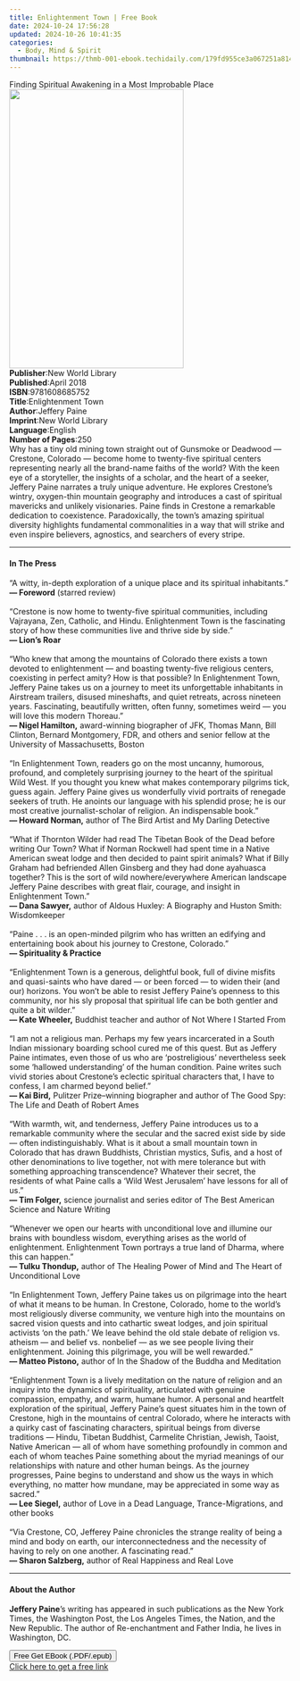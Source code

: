 ```yaml
---
title: Enlightenment Town | Free Book
date: 2024-10-24 17:56:28
updated: 2024-10-26 10:41:35
categories:
  - Body, Mind & Spirit
thumbnail: https://thmb-001-ebook.techidaily.com/179fd955ce3a067251a814f16d6ac6fa1809f280b62bdb2c33bec6b089b9eb18.jpg
---
```

<main id="book-container">
  <div class="flex flex-col">
    <div class="book-brief flex-1 py-6 px-4 sm:p-6 md:py-10 md:px-8">
      <!-- brief-->
      <div class="book-brief-main">
        Finding Spiritual Awakening in a Most Improbable Place
      </div>
    </div>
    <div
      class="book-meta-info flex-1 grid gap-4 col-start-1 col-end-3 row-start-1 sm:mb-6 sm:grid-cols-4 lg:gap-6 lg:col-start-2 lg:row-end-6 lg:row-span-6 lg:mb-0"
    >
      <div
        class="book-meta-info-left place-content-center mt-4 p-4 text-sm leading-6 col-start-2 col-span-2 dark:text-slate-400"
      >
        <img
          class="w-full h-500 object-cover rounded-lg sm:h-255 sm:col-span-2 lg:col-span-full"
          src="https://img-001-ebook.techidaily.com/d94a279fdfc894bcba8f8594256989f97bd165c3dc7284fefdf72a2bf5ba856e.jpg"
          alt=""
          width="312"
          height="500"
        />
      </div>
      <div
        class="book-meta-info-right mt-2 col-start-1 row-start-2 col-span-3 self-center"
      >
        <!-- meta data  -->
        <div class="flex flex-col px-4 md:px-8">
          <div class="flex-1">
            <strong>Publisher</strong>:<span class="px-2"
              >New World Library</span
            >
          </div>
          <div class="flex-1">
            <strong>Published</strong>:<span class="px-2">April 2018</span>
          </div>
          <div class="flex-1">
            <strong>ISBN</strong>:<span class="px-2">9781608685752</span>
          </div>
          <div class="flex-1">
            <strong>Title</strong>:<span class="px-2">Enlightenment Town</span>
          </div>
          <div class="flex-1">
            <strong>Author</strong>:<span class="px-2">Jeffery Paine</span>
          </div>
          <div class="flex-1">
            <strong>Imprint</strong>:<span class="px-2">New World Library</span>
          </div>
          <div class="flex-1">
            <strong>Language</strong>:<span class="px-2">English</span>
          </div>
          <div class="flex-1">
            <strong>Number of Pages</strong>:<span class="px-2">250</span>
          </div>
        </div>
      </div>
    </div>
    <div class="book-description flex-1 py-6 px-4 sm:p-6 md:py-10 md:px-8">
      <div class="book-description-main">
        <div accordion-content="" id="description">
          Why has a tiny old mining town straight out of Gunsmoke or Deadwood —
          Crestone, Colorado — become home to twenty-five spiritual centers
          representing nearly all the brand-name faiths of the world? With the
          keen eye of a storyteller, the insights of a scholar, and the heart of
          a seeker, Jeffery Paine narrates a truly unique adventure. He explores
          Crestone’s wintry, oxygen-thin mountain geography and introduces a
          cast of spiritual mavericks and unlikely visionaries. Paine finds in
          Crestone a remarkable dedication to coexistence. Paradoxically, the
          town’s amazing spiritual diversity highlights fundamental
          commonalities in a way that will strike and even inspire believers,
          agnostics, and searchers of every stripe.
        </div>
      </div>
    </div>
    <div class="book-excerpts flex-1 py-6 px-4 sm:p-6 md:py-10 md:px-8">
      <!-- excerpts-->
      <div class="book-excerpts-main">
        <hr />
        <h4 class="placeholder placeholder-heading">
          <span>In The Press</span>
        </h4>
        <p>
          “A witty, in-depth exploration of a unique place and its spiritual
          inhabitants.”<br />
          <strong>— Foreword</strong> (starred review)<br />
          <br />
          “Crestone is now home to twenty-five spiritual communities, including
          Vajrayana, Zen, Catholic, and Hindu. Enlightenment Town is the
          fascinating story of how these communities live and thrive side by
          side.”<br />
          <strong>— Lion’s Roar</strong><br />
          <br />
          “Who knew that among the mountains of Colorado there exists a town
          devoted to enlightenment — and boasting twenty-five religious centers,
          coexisting in perfect amity? How is that possible? In Enlightenment
          Town, Jeffery Paine takes us on a journey to meet its unforgettable
          inhabitants in Airstream trailers, disused mineshafts, and quiet
          retreats, across nineteen years. Fascinating, beautifully written,
          often funny, sometimes weird — you will love this modern Thoreau.”<br />
          <strong>— Nigel Hamilton,</strong> award-winning biographer of JFK,
          Thomas Mann, Bill Clinton, Bernard Montgomery, FDR, and others and
          senior fellow at the University of Massachusetts, Boston<br />
          <br />
          “In Enlightenment Town, readers go on the most uncanny, humorous,
          profound, and completely surprising journey to the heart of the
          spiritual Wild West. If you thought you knew what makes contemporary
          pilgrims tick, guess again. Jeffery Paine gives us wonderfully vivid
          portraits of renegade seekers of truth. He anoints our language with
          his splendid prose; he is our most creative journalist-scholar of
          religion. An indispensable book.”<br />
          <strong>— Howard Norman,</strong> author of The Bird Artist and My
          Darling Detective<br />
          <br />
          “What if Thornton Wilder had read The Tibetan Book of the Dead before
          writing Our Town? What if Norman Rockwell had spent time in a Native
          American sweat lodge and then decided to paint spirit animals? What if
          Billy Graham had befriended Allen Ginsberg and they had done ayahuasca
          together? This is the sort of wild nowhere/everywhere American
          landscape Jeffery Paine describes with great flair, courage, and
          insight in Enlightenment Town.”<br />
          <strong>— Dana Sawyer,</strong> author of Aldous Huxley: A Biography
          and Huston Smith: Wisdomkeeper<br />
          <br />
          “Paine . . . is an open-minded pilgrim who has written an edifying and
          entertaining book about his journey to Crestone, Colorado.”<br />
          <strong>— Spirituality &amp; Practice</strong><br />
          <br />
          “Enlightenment Town is a generous, delightful book, full of divine
          misfits and quasi-saints who have dared — or been forced — to widen
          their (and our) horizons. You won’t be able to resist Jeffery Paine’s
          openness to this community, nor his sly proposal that spiritual life
          can be both gentler and quite a bit wilder.”<br />
          <strong>— Kate Wheeler,</strong> Buddhist teacher and author of Not
          Where I Started From<br />
          <br />
          “I am not a religious man. Perhaps my few years incarcerated in a
          South Indian missionary boarding school cured me of this quest. But as
          Jeffery Paine intimates, even those of us who are ‘postreligious’
          nevertheless seek some ‘hallowed understanding’ of the human
          condition. Paine writes such vivid stories about Crestone’s eclectic
          spiritual characters that, I have to confess, I am charmed beyond
          belief.”<br />
          <strong>— Kai Bird,</strong> Pulitzer Prize–winning biographer and
          author of The Good Spy: The Life and Death of Robert Ames<br />
          <br />
          “With warmth, wit, and tenderness, Jeffery Paine introduces us to a
          remarkable community where the secular and the sacred exist side by
          side — often indistinguishably. What is it about a small mountain town
          in Colorado that has drawn Buddhists, Christian mystics, Sufis, and a
          host of other denominations to live together, not with mere tolerance
          but with something approaching transcendence? Whatever their secret,
          the residents of what Paine calls a ‘Wild West Jerusalem’ have lessons
          for all of us.”<br />
          <strong>— Tim Folger,</strong> science journalist and series editor of
          The Best American Science and Nature Writing<br />
          <br />
          “Whenever we open our hearts with unconditional love and illumine our
          brains with boundless wisdom, everything arises as the world of
          enlightenment. Enlightenment Town portrays a true land of Dharma,
          where this can happen.”<br />
          <strong>— Tulku Thondup,</strong> author of The Healing Power of Mind
          and The Heart of Unconditional Love<br />
          <br />
          “In Enlightenment Town, Jeffery Paine takes us on pilgrimage into the
          heart of what it means to be human. In Crestone, Colorado, home to the
          world’s most religiously diverse community, we venture high into the
          mountains on sacred vision quests and into cathartic sweat lodges, and
          join spiritual activists ‘on the path.’ We leave behind the old stale
          debate of religion vs. atheism — and belief vs. nonbelief — as we see
          people living their enlightenment. Joining this pilgrimage, you will
          be well rewarded.”<br />
          <strong>— Matteo Pistono,</strong> author of In the Shadow of the
          Buddha and Meditation<br />
          <br />
          “Enlightenment Town is a lively meditation on the nature of religion
          and an inquiry into the dynamics of spirituality, articulated with
          genuine compassion, empathy, and warm, humane humor. A personal and
          heartfelt exploration of the spiritual, Jeffery Paine’s quest situates
          him in the town of Crestone, high in the mountains of central
          Colorado, where he interacts with a quirky cast of fascinating
          characters, spiritual beings from diverse traditions — Hindu, Tibetan
          Buddhist, Carmelite Christian, Jewish, Taoist, Native American — all
          of whom have something profoundly in common and each of whom teaches
          Paine something about the myriad meanings of our relationships with
          nature and other human beings. As the journey progresses, Paine begins
          to understand and show us the ways in which everything, no matter how
          mundane, may be appreciated in some way as sacred.”<br />
          <strong>— Lee Siegel,</strong> author of Love in a Dead Language,
          Trance-Migrations, and other books<br />
          <br />
          “Via Crestone, CO, Jefferey Paine chronicles the strange reality of
          being a mind and body on earth, our interconnectedness and the
          necessity of having to rely on one another. A fascinating read.”<br />
          <strong>— Sharon Salzberg,</strong> author of Real Happiness and Real
          Love
        </p>
      </div>
    </div>
    <div class="book-about-author flex-1 py-6 px-4 sm:p-6 md:py-10 md:px-8">
      <!-- about author-->
      <div class="book-main-author-main">
        <hr />
        <h4 class="placeholder placeholder-heading">
          <span>About the Author</span>
        </h4>
        <p>
          <strong>Jeffery Paine</strong>’s writing has appeared in such
          publications as the New York Times, the Washington Post, the Los
          Angeles Times, the Nation, and the New Republic. The author of
          Re-enchantment and Father India, he lives in Washington, DC.
        </p>
      </div>
    </div>
    <div class="book-free-get flex-1 py-6 px-4 sm:p-6 md:py-10 md:px-8">
      <button
        id="btn-free-get"
        class="bg-blue-500 hover:bg-blue-700 text-white font-bold py-2 px-4 rounded"
      >
        Free Get EBook (.PDF/.epub)
      </button>
      <div id="countdown-display" class="px-2 text-lg mt-2"></div>
      <a
        id="free-link"
        class="hidden bg-blue-500 hover:bg-blue-700 text-white font-bold py-2 px-4 rounded"
        href="https://www.ebooks.com/en-us/book/96164317/enlightenment-town/jeffery-paine/"
        target="_blank"
        >Click here to get a free link</a
      >
    </div>
    <script>
      let countdownTime = 0;
      let countdownInterval = null;
      document
        .getElementById('btn-free-get')
        .addEventListener('click', startCountdown);
      function startCountdown() {
        countdownTime = new Date().getTime() + 60000 * 3;
        countdownInterval = setInterval(updateCountdown, 1000);
        document.getElementById('btn-free-get').disabled = true;
        document
          .getElementById('btn-free-get')
          .classList.add('bg-gray-500', 'cursor-not-allowed');
      }
      function updateCountdown() {
        let currentTime = new Date().getTime();
        let timeLeft = countdownTime - currentTime;
        let secondsLeft = Math.floor(timeLeft / 1000);
        document.getElementById('countdown-display').innerHTML =
          `Remaining time: ${secondsLeft} seconds.`;
        if (secondsLeft <= 0) {
          clearInterval(countdownInterval);
          document.getElementById('btn-free-get').classList.add('hidden');
          document.getElementById('free-link').classList.remove('hidden');
          document.getElementById('countdown-display').innerHTML = '';
        }
      }
    </script>
  </div>
</main>
